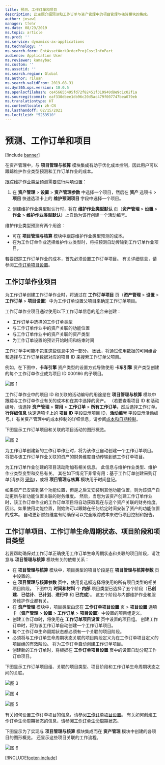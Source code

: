 ```yaml
---
title: 预测、工作订单和项目
description: 此主题介绍预测和工作订单与资产管理中的项目管理与核算模块的集成。
author: josaw1
manager: tfehr
ms.date: 08/29/2019
ms.topic: article
ms.prod: ''
ms.service: dynamics-ax-applications
ms.technology: ''
ms.search.form: EntAssetWorkOrderProjCostInfoPart
audience: Application User
ms.reviewer: kamaybac
ms.custom: ''
ms.assetid: ''
ms.search.region: Global
ms.author: riluan
ms.search.validFrom: 2019-08-31
ms.dyn365.ops.version: 10.0.5
ms.openlocfilehash: ce456655495fd72f82451f319940d8e9c1c02f1a
ms.sourcegitcommit: eaf330dbee1db96c20d5ac479f007747bea079eb
ms.translationtype: HT
ms.contentlocale: zh-CN
ms.lasthandoff: 02/15/2021
ms.locfileid: "5253510"
---
```

# <a name="forecasts-work-orders-and-projects"></a>预测、工作订单和项目

[!include [banner](../../includes/banner.md)]

 

在资产管理中，与 **项目管理与核算** 模块集成有助于优化成本控制，因此用户可以跟踪维护作业类型预测和工作订单作业的成本。

跟踪维护作业类型预测需要进行两项设置：

1. 在 **资产管理** > **设置** > **资产管理参数** 中选择一个项目，然后在 **资产** 选项卡 > **项目** 快速选项卡上的 **维护预测项目** 字段中选择一个项目。

2. 创建维护作业类型默认行时，将在 **维护作业类型默认** 页（**资产管理** > **设置** > **作业** > **维护作业类型默认**）上自动为该行创建一个活动编号。

维护作业类型预测有两个用途： 

- 可在 **项目管理与核算** 模块中跟踪维护作业类型预测的成本。 
- 在为工作订单作业选择维护作业类型时，将把预测自动传输到工作订单作业项目。

若要跟踪工作订单作业的成本，首先必须设置工作订单项目。 有关详细信息，请参阅[工作订单项目设置](../setup-for-work-orders/work-order-project-setup.md)。

## <a name="work-order-job-projects"></a>工作订单作业项目

为工作订单创建工作订单作业时，将通过在 **工作订单项目** 页（**资产管理** > **设置** > **工作订单** > **项目设置**）中为工作订单设置父项目来确定工作订单项目。

工作订单作业项目通过使用以下工作订单信息的组合来创建：

- 工作订单中选择的工作订单类型 
- 与工作订单作业中的资产关联的功能位置
- 与工作订单作业中的资产关联的资产类型  
- 为工作订单设置的预计开始时间和结束时间  

工作订单中可能不包含这些信息中的一部分。 因此，将通过使用数据的可用组合和选择与工作订单数据对应的项目 ID 来搜索工作订单父项目。

例如，在下图中，**卡车引擎** 资产类型的设置方式导致使用 **卡车引擎** 资产类型创建的每个工作订单作业成为项目 ID 000186 的子项目。

![图 1](media/01-integration-to-pma.png)

工作订单作业中的项目 ID 和关联的活动编号的用途是在 **项目管理与核算** 模块中跟踪与工作订单作业有关的成本和在其中选择的资产。 （若要查看项目 ID 和活动编号，请选择 **资产管理** > **常用** > **工作订单** > **所有工作订单**，然后选择工作订单。 **行详细信息** 快速选项卡上的 **项目 ID** 字段显示项目 ID，**活动编号** 字段显示活动编号。）有关资产管理中的成本控制的详细信息，请参阅[成本和日期控制](../controlling-and-reporting/cost-and-date-control.md)。

下图显示工作订单项目和关联的项目活动的图形概览。

![图 2](media/02-integration-to-pma.png)

为工作订单创建新的工作订单作业时，将为该作业自动创建一个工作订单项目。 将把与该工作订单作业关联的资产的财务维度自动传输到该工作订单项目。

为工作订单作业创建的项目活动附加有相关信息。 此信息与维护作业类型、维护作业类型变型和交易有关。 其在如下情况下非常有用：基于工作订单创建采购订单(请参阅 [采购](../work-orders/procurement.md))，或将 **项目管理与核算** 模块用于时间登记。

如果资产已安装到某个功能位置，但是之后又安装到其他功能位置，则为该资产自动更新与新功能位置关联的财务维度。 然后，当您为该资产创建工作订单作业时，该工作订单作业的工作订单项目将自动获取现在与这个资产关联的财务维度。 因此，如果使用功能位置，则始终可以跟踪在任何给定时间安装了资产的功能位置的成本。 自动更新财务维度有助确保可以完全跟踪成本来进行项目控制和报告。

## <a name="work-order-projects-work-order-lifecycle-states-project-stages-and-project-types"></a>工作订单项目、工作订单生命周期状态、项目阶段和项目类型

若要帮助确保对工作订单正确使用工作订单生命周期状态和关联的项目阶段，请注意与 **项目管理与核算** 模块有关的依赖关系：

- 在 **项目管理与核算** 模块中，项目类型的项目阶段是在 **项目管理与核算参数** 页中设置的。  
- 在 **项目管理与核算参数** 页中，使用复选框选择将使用的所有项目类型的相关项目阶段。 下图中为 **时间和材料** 个 **内部** 项目类型已选择了五个阶段（**已创建**、**已估计**、**已计划**、**进行中** 和 **已完成**）。 这五个阶段与内部维护作业和服务维护作业都有关。
- 在 **资产管理** 模块中，项目类型由您在 **工作订单项目设置** 页 > **项目设置** 选项卡（**资产管理** > **设置** > **工作订单** > **项目设置**）中设置的项目组定义。  
- 创建工作订单时，将使用在 **工作订单项目设置** 页中设置的项目组。 创建工作订单时，将为该工作订单自动创建一个工作订单项目。  
- 每个工作订单生命周期状态都必须有一个关联的项目阶段。  
- 必须将与工作订单生命周期状态关联的项目阶段定义为在工作订单项目定义的项目组的有效阶段。 将为工作订单自动创建工作订单项目。
- 创建新的工作订单时，将根据在 **工作订单项目设置** 页中的设置自动分配工作订单项目。  

下图显示工作订单项目组、关联的项目类型、项目阶段和工作订单生命周期状态之间的关联。

![图 3](media/03-integration-to-pma.png)

![图 4](media/04-integration-to-pma.png)

![图 5](media/05-integration-to-pma.png)

有关如何设置工作订单项目的信息，请参阅[工作订单项目设置](../setup-for-work-orders/work-order-project-setup.md)。 有关如何创建工作订单生命周期状态的信息，请参阅[工作订单生命周期状态](../setup-for-work-orders/work-order-lifecycle-states.md)。

下图显示为了实现与 **项目管理与核算** 模块集成而在 **资产管理** 模块中创建的各项目的图形概览。 还显示这些项目关联的工作流程。

![图 6](media/06-integration-to-pma.png)



[!INCLUDE[footer-include](../../../includes/footer-banner.md)]